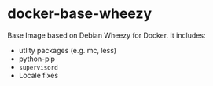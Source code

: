 docker-base-wheezy
===========

Base Image based on Debian Wheezy for Docker. It includes:

* utlity packages (e.g. mc, less)
* python-pip
* `supervisord`
* Locale fixes
